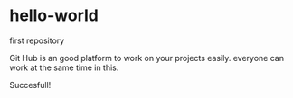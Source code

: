 # hello-world
first repository


Git Hub is an good platform to work on your projects easily.
everyone can work at the same time in this.

Succesfull!
